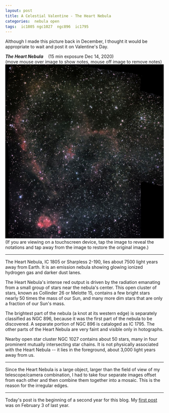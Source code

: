 ```yaml
---
layout: post
title: A Celestial Valentine - The Heart Nebula
categories:  nebula open 
tags:  ic1805 ngc1027  ngc896  ic1795
---
```

Although I made this picture back in December, I thought it would be appropriate to wait and post it on Valentine's Day.

_**The Heart Nebula**_  &nbsp;&nbsp; (15 min exposure Dec 14, 2020)<br>
(move mouse over image to show notes, mouse off image to remove notes)
<img src = "../images/sh 2-190_2020-12-14T22_08_07_Stack_16bits_300frames_900s_bin25pc_stitch+pse.jpg"
alt = "Heart Nebula seen using Celestron RASA 8 and ZWO ASI183MC"
onmouseover = "this.src='../images/sh 2-190_2020-12-14t22_08_07_stack_16bits_300frames_900s_bin25pc_stitch+pse_notes.jpg'"
onmouseout = "this.src='../images/sh 2-190_2020-12-14T22_08_07_Stack_16bits_300frames_900s_bin25pc_stitch+pse.jpg'"
/>
<br>
(If you are viewing on a touchscreen device, tap the image to reveal the notations and tap away from the image to restore the original image.)

---

The Heart Nebula, IC 1805 or Sharpless 2-190, lies about 7500 light years away from Earth.  It is an emission nebula showing glowing ionized hydrogen gas and darker dust lanes.

The Heart Nebula's intense red output is driven by the radiation emanating from a small group of stars near the nebula's center. This open cluster of stars, known as Collinder 26 or Melotte 15, contains a few bright stars nearly 50 times the mass of our Sun, and many more dim stars that are only a fraction of our Sun's mass.

The brightest part of the nebula (a knot at its western edge) is separately classified as NGC 896, because it was the first part of the nebula to be discovered. A separate portion of NGC 896 is cataloged as IC 1795. The other parts of the Heart Nebula are very faint and visible only in hotographs.

Nearby open star cluster NGC 1027 contains about 50 stars, many in four prominent mutually intersecting star chains.  It is not physically associated with the Heart Nebula -- it lies in the foreground, about 3,000 light years away from us.

----

Since the Heart Nebula is a large object, larger than the field of view of my telescope/camera combination, I had to take four separate images offset from each other and then combine them together into a mosaic. This is the reason for the irregular edges.

---

Today's post is the beginning of a second year for this blog.  My [first post](../Orion-Nebula/index.html) was on February 3 of last year.